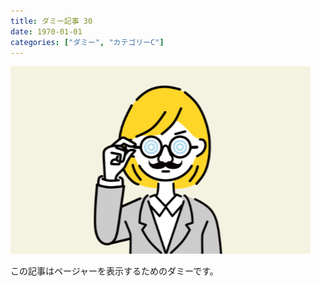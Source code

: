 ```yaml
---
title: ダミー記事 30
date: 1970-01-01
categories: ["ダミー", "カテゴリーC"]
---
```


![](thumbnail.png)

この記事はページャーを表示するためのダミーです。